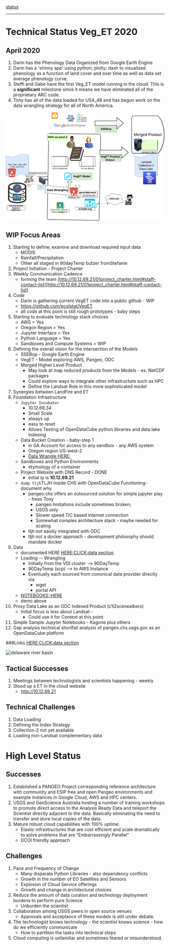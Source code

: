 <u>status</u>

---

# Technical Status Veg_ET 2020


## April 2020

1. Darin has the Phenology Data Organized from Google Earth Engine
2. Darin has a 'shinny app' using python; plotly; dash to visualized phenology as a function of land cover and over time as well as data set average phenology curve.
3. Steffi and Gabe have the first Veg_ET model running in the cloud. This is a **significant** milestone since it means we have eliminated all of the proprietary ARC code.
4. Tony has all of the data loaded for USA_48 and has begun work on the data wrangling strategy for all of North America.



![cartoon](https://raw.githubusercontent.com/tonybutzer/assets/master/et/et-infra-cartoon.png)

## WIP Focus Areas
1. Starting to define, examine and download required input data
	- MODIS
	- Rainfall/Precipitation
	- Other all staged in 90dayTemp butzer fromStefanie
1. Project Initiation - Project Charter
2. Weekly Communication Cadence
	- forming the team [http://10.12.69.21/01project_charter.html#staff-contact-list](http://10.12.69.21/01project_charter.html#staff-contact-list)
2. Code
	- Darin is gathering current VegET code into a public github - WIP
	- https://github.com/ecolstat/VegET
	- all code at this point is still rough prototypes - baby steps
2. Starting to evaluate technology stack choices
	- AWS = Yes
	- Oregon Region = Yes
	- Jupyter Interface = Yes
	- Python Language = Yes
	- Sandboxes and Compute Systems = WIP
2. Defining the overall vision for the intersection of the Models
	- SSEBop - Google Earth Engine 
	- VegET - Model exploring AWS, Pangeo, ODC
	- Merged Higher Level Product
		- May look at map reduced products from the Models - ex. NetCDF packages
		- Could explore ways to integrate other infrastructure such as HPC
		- Define the Landsat Role in this more sophisticated model
2. Synergies between LandFire and ET
3. Foundation Infrastructure
	- `Jupyter Incubator`
		- 10.12.68.34
		- Small Scale
		- always up
		- easy to reset
		- Allows Testing of OpenDataCube python libraries and data lake indexing
	- Data Bucket Creation - baby-step 1
		- in GA Account for access to any sandbox - any AWS system
		- Oregon region US-west-2
		- [Data Wrangle HERE:](http://10.12.69.21/35data_wrangle.html)
	- Sandboxes and Python Environments
		- etymology of a container
	- Project Website with DNS Record - DONE
		- initial ip is **10.12.69.21**
	- ```dump tljh```TLJH inside CHS with OpenDataCube Functioning- document why
		- pangeo.chs offers an outsourced solution for simple jupyter play - frees Tony
			- pangeo limitations include sometimes broken;
			- USGS only
			- Slower speed TIC based internet connection
			- Somewhat complex architecture stack - maybe needed for scaling
		- tljh not easiliy integrated with ODC
		- tljh not a docker approach - development philosophy should mandate docker
5. Data
	- documented HERE
[HERE:CLICK:data section](http://10.12.69.21/30Data.html#current-input-data-to-the-veget-model)
	- Loading -- Wrangling
		- Initially from the VDI cluster --> 90DayTemp
		- 90DayTemp (scp) --> to AWS Instance
		- Eventually each sourced from cononical data provider directly via
			- wget
			- portal API
	- [NOTEBOOKS::HERE](http://10.12.68.34/tree/notebook/05-Science-Outreach-Evaporation-Etc/00-et/00-bucket)
	- demo above
4. Proxy Data Lake as an ODC Indexed Product (c1l2scenealbers)
	- Initial focus is less about Landsat - 
		- Could use it for Context at this point
5. Simple Sample Jupyter Notebooks - Kagone plus others
6. Gap analysis technical shortfall analysis of pangeo.chs.usgs.gov as an OpenDataCube platform

###Links
[HERE:CLICK:data section](http://10.12.69.21/30Data.html#current-input-data-to-the-veget-model)

![delaware river basin](https://www.google.com/maps/vt/data=w3p7_pOuvvZgX-a1RoKW8ZSf1bXkbOrDzeiYg9XTw0bpVFU5myZM9Bd_NOSjCVSnzgPUpJcE3K2FKG1Yy5rp4H9dE3qkjPq9okWnSA63VGGkNRijWQ0IdtXjzhoW2TiA3MrxegRFlhBsucd9ayYECQZXynkEVM6hUrWm9ZOfdUvGLYQqhIqAN_YCaDRN4Hizs92PEryW1TLWpT10WqnUiCJcXX-PqKLXgK19bsYBKVBnbj8)

## Tactical Successes
1. Meetings between technologists and scientists happening - weekly
2. Stood up a ET in the cloud website
	- http://10.12.69.21

## Technical Challenges
1. Data Loading
2. Defining the Index Strategy
3. Collection-2 not yet available
4. Loading non-Landsat complementary data


# High Level Status

## Successes

1. Established a PANGEO Project corresponding reference architecture with community and ESIP free and open Pangeo environments and example instances in Google Cloud, AWS and HPC centers.
2. USGS and GeoScience Australia hosting a number of training workshops to promote direct access to the Analysis Ready Data and teleport the Scientist directly adjacent to the data. Basically eliminating the need to transfer and store local copies of the data. 
3. Mature robust cloud capabilities with 100% uptime.
	- Elastic infrastructures that are cost efficient and scale dramatically to solve problems that are "Embarrassingly Parallel"
	- DCOI friendly approach

## Challenges

1. Pace and Frequency of Change
	- Many disparate Python Libraries - also dependency conflicts
	- Growth in the number of EO Satellites and Sensors
	- Explosion of Cloud Service offerings
	- Growth and change in architectural choices
2. Reduce the amount of data curation and technology deployment burdens to perform pure Science
	- Unburden the scientist
3. Collaboration among USGS peers in open source venues
	- Approvals and acceptance of these models is still under debate.
4. The technologist knows technology - the scientist knows science - how do we efficiently communicate
	- How to partition the tasks into technical steps
5. Cloud computing is unfamiliar and sometimes feared or misunderstood.
